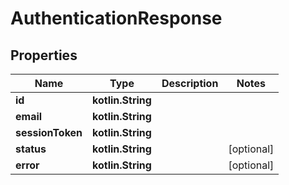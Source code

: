 
# AuthenticationResponse

## Properties
Name | Type | Description | Notes
------------ | ------------- | ------------- | -------------
**id** | **kotlin.String** |  | 
**email** | **kotlin.String** |  | 
**sessionToken** | **kotlin.String** |  | 
**status** | **kotlin.String** |  |  [optional]
**error** | **kotlin.String** |  |  [optional]



